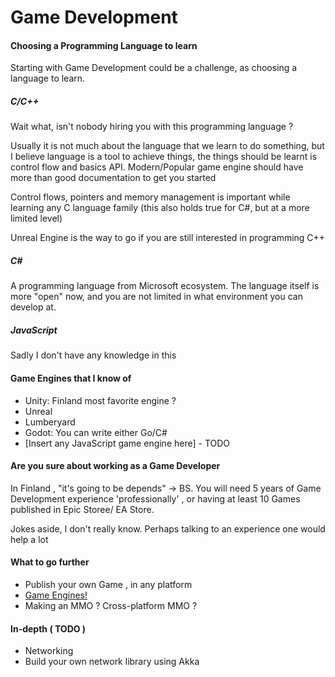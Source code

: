 # Game Development

#### Choosing a Programming Language to learn

Starting with Game Development could be a challenge, as choosing a language to learn.

##### C/C++

Wait what, isn't nobody hiring you with this programming language ?

Usually it is not much about the language that we learn to do something, but I believe language is a tool to achieve things, the things should be learnt is control flow and basics API. Modern/Popular game engine should have more than good documentation to get you started

Control flows, pointers and memory management is important while learning any C language family (this also holds true for C#, but at a more limited level)

Unreal Engine is the way to go if you are still interested in programming C++

##### C#

A programming language from Microsoft ecosystem. The language itself is more "open" now, and you are not limited in what environment you can develop at.



##### JavaScript
Sadly I don't have any knowledge in this

#### Game Engines that I know of
- Unity: Finland most favorite engine ?
- Unreal
- Lumberyard
- Godot: You can write either Go/C#
- [Insert any JavaScript game engine here] - TODO

#### Are you sure about working as a Game Developer
In Finland , "it's going to be depends" -> BS. You will need 5 years of Game Development experience 'professionally' , or having at least 10 Games published in Epic Storee/ EA Store.

Jokes aside, I don't really know. Perhaps talking to an experience one would help a lot

#### What to go further
- Publish your own Game , in any platform
- [Game Engines!](https://gist.github.com/raysan5/909dc6cf33ed40223eb0dfe625c0de74)
- Making an MMO ? Cross-platform MMO ?

#### In-depth ( TODO )
- Networking
- Build your own network library using Akka